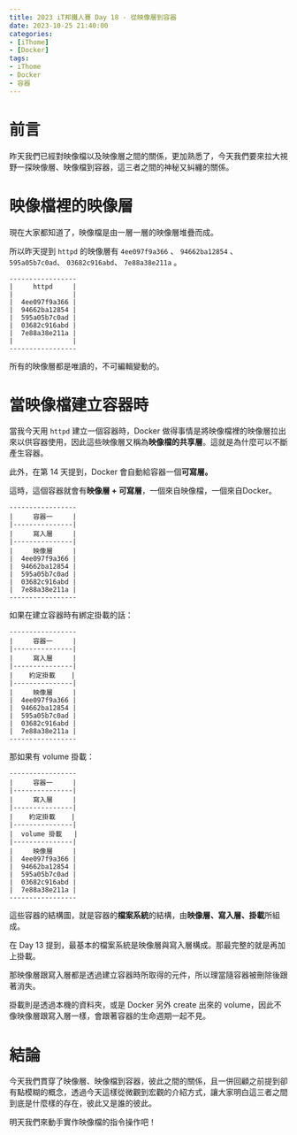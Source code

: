 ```yaml
---
title: 2023 iT邦鐵人賽 Day 18 - 從映像層到容器
date: 2023-10-25 21:40:00
categories: 
- [iThome]
- [Docker]
tags: 
- iThome
- Docker
- 容器
---
```

# 前言

昨天我們已經對映像檔以及映像層之間的關係，更加熟悉了，今天我們要來拉大視野一探映像層、映像檔到容器，這三者之間的神秘又糾纏的關係。
<!-- more -->
# 映像檔裡的映像層

現在大家都知道了，映像檔是由一層一層的映像層堆疊而成。

所以昨天提到 `httpd` 的映像層有 `4ee097f9a366` 、 `94662ba12854` 、 `595a05b7c0ad`、 `03682c916abd`、 `7e88a38e211a` 。

```docker
-----------------
|     httpd     | 
|               |
|  4ee097f9a366 |
|  94662ba12854 |
|  595a05b7c0ad |
|  03682c916abd |
|  7e88a38e211a |
|               |
-----------------
```

所有的映像層都是唯讀的，不可編輯變動的。

# 當映像檔建立容器時

當我今天用 `httpd` 建立一個容器時，Docker 做得事情是將映像檔裡的映像層拉出來以供容器使用，因此這些映像層又稱為**映像檔的共享層**。這就是為什麼可以不斷產生容器。

此外，在第 14 天提到，Docker 會自動給容器一個**可寫層。**

這時，這個容器就會有**映像層 + 可寫層**，一個來自映像檔，一個來自Docker。

```docker
-----------------
|     容器一     | 
|---------------|
|     寫入層     |
|---------------|
|     映像層     |
|  4ee097f9a366 |
|  94662ba12854 |
|  595a05b7c0ad |
|  03682c916abd |
|  7e88a38e211a |
-----------------
```

如果在建立容器時有綁定掛載的話：

```docker
-----------------
|     容器一     | 
|---------------|
|     寫入層     |
|---------------|
|    約定掛載    |
|---------------|
|     映像層     |
|  4ee097f9a366 |
|  94662ba12854 |
|  595a05b7c0ad |
|  03682c916abd |
|  7e88a38e211a |
-----------------
```

那如果有 volume 掛載：

```docker
-----------------
|     容器一     | 
|---------------|
|     寫入層     |
|---------------|
|    約定掛載    |
|---------------|
|  volume 掛載   |
|---------------|
|     映像層     |
|  4ee097f9a366 |
|  94662ba12854 |
|  595a05b7c0ad |
|  03682c916abd |
|  7e88a38e211a |
-----------------
```

這些容器的結構圖，就是容器的**檔案系統**的結構，由**映像層、寫入層、掛載**所組成。

在 Day 13 提到，最基本的檔案系統是映像層與寫入層構成。那最完整的就是再加上掛載。

那映像層跟寫入層都是透過建立容器時所取得的元件，所以理當隨容器被刪除後跟著消失。

掛載則是透過本機的資料夾，或是 Docker 另外 create 出來的 volume，因此不像映像層跟寫入層一樣，會跟著容器的生命週期一起不見。

# 結論

今天我們貫穿了映像層、映像檔到容器，彼此之間的關係，且一併回顧之前提到卻有點模糊的概念，透過今天這樣從微觀到宏觀的介紹方式，讓大家明白這三者之間到底是什麼樣的存在，彼此又是誰的彼此。

明天我們來動手實作映像檔的指令操作吧！